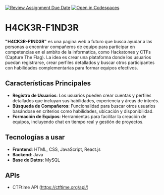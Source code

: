 [![Review Assignment Due Date](https://classroom.github.com/assets/deadline-readme-button-22041afd0340ce965d47ae6ef1cefeee28c7c493a6346c4f15d667ab976d596c.svg)](https://classroom.github.com/a/3FsmYSJh)
[![Open in Codespaces](https://classroom.github.com/assets/launch-codespace-2972f46106e565e64193e422d61a12cf1da4916b45550586e14ef0a7c637dd04.svg)](https://classroom.github.com/open-in-codespaces?assignment_repo_id=20153857)

# H4CK3R-F1ND3R

**"H4CK3R-F1ND3R"** es una pagina web a futuro que busca ayudar a las personas a encontrar compañeros de equipo para participar en competencias en el ambito de la informatica, como Hackatones y CTFs (Capture The Flag). La idea es crear una plataforma donde los usuarios puedan registrarse, crear perfiles detallados y buscar otros participantes con habilidades complementarias para formar equipos efectivos.

## Características Principales
- **Registro de Usuarios**: Los usuarios pueden crear cuentas y perfiles detallados que incluyan sus habilidades, experiencia y áreas de interés.
- **Búsqueda de Compañeros**: Funcionalidad para buscar otros usuarios basándose en criterios como habilidades, ubicación y disponibilidad.
- **Formación de Equipos**: Herramientas para facilitar la creación de equipos, incluyendo chat en tiempo real y gestión de proyectos.

## Tecnologías a usar
- **Frontend**: HTML, CSS, JavaScript, React.js
- **Backend**: Java
- **Base de Datos**: MySQL

## APIs
- CTFtime API (https://ctftime.org/api/)
